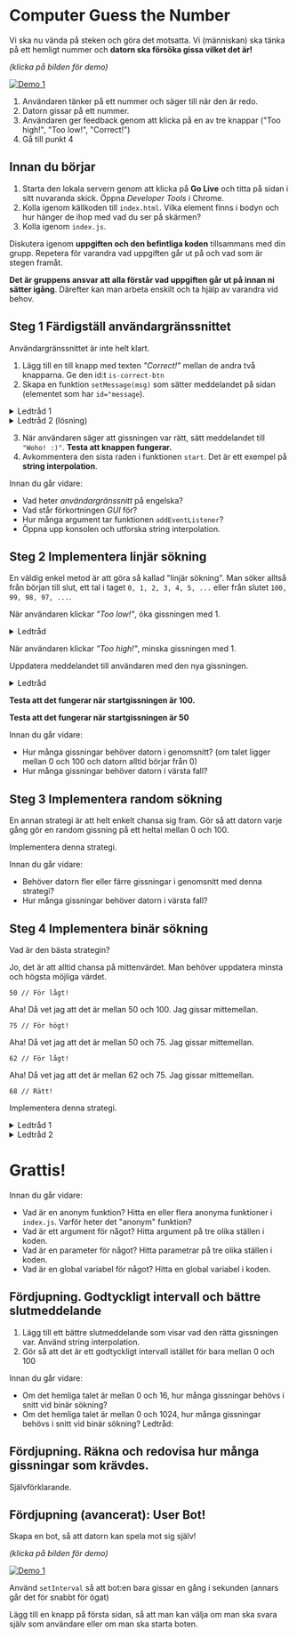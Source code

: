 # Computer Guess the Number

Vi ska nu vända på steken och göra det motsatta. Vi (människan) ska tänka på ett hemligt nummer och **datorn ska försöka gissa vilket det är!**

*(klicka på bilden för demo)*

[![Demo 1](https://img.youtube.com/vi/HGuywr3iZkg/0.jpg)](https://www.youtube.com/watch?v=HGuywr3iZkg)

1. Användaren tänker på ett nummer och säger till när den är redo.
2. Datorn gissar på ett nummer.
3. Användaren ger feedback genom att klicka på en av tre knappar ("Too high!", "Too low!", "Correct!")
4. Gå till punkt 4

## Innan du börjar
1. Starta den lokala servern genom att klicka på **Go Live** och titta på sidan i sitt nuvaranda skick. Öppna *Developer Tools* i Chrome.
2. Kolla igenom källkoden till `index.html`. Vilka element finns i bodyn och hur hänger de ihop med vad du ser på skärmen?
3. Kolla igenom `index.js`.

Diskutera igenom **uppgiften och den befintliga koden** tillsammans med din grupp. Repetera för varandra vad uppgiften går ut på och vad som är stegen framåt.

**Det är gruppens ansvar att alla förstår vad uppgiften går ut på innan ni sätter igång**. Därefter kan man arbeta enskilt och ta hjälp av varandra vid behov.

## Steg 1 Färdigställ användargränssnittet

Användargränssnittet är inte helt klart.
1. Lägg till en till knapp med texten *"Correct!"* mellan de andra två knapparna. Ge den id:t `is-correct-btn`
2. Skapa en funktion `setMessage(msg)` som sätter meddelandet på sidan (elementet som har `id="message`).

<details>
<summary>Ledtråd 1</summary>

````javascript
    document.getElementById('message').innerText = 'foooo'
````
</details>
<details>
<summary>Ledtråd 2 (lösning)</summary>

````javascript
    function setMessage(msg) {
        document.getElementById('message').innerText = msg
    }
````

</details>


3. När användaren säger att gissningen var rätt, sätt meddelandet till `"Woho! :)"`. **Testa att knappen fungerar.**
4. Avkommentera den sista raden i funktionen `start`. Det är ett exempel på **string interpolation**.

Innan du går vidare:
* Vad heter *användargränssnitt* på engelska?
* Vad står förkortningen *GUI* för?
* Hur många argument tar funktionen `addEventListener`?
* Öppna upp konsolen och utforska string interpolation.

## Steg 2 Implementera linjär sökning
En väldig enkel metod är att göra så kallad "linjär sökning". Man söker alltså från början till slut, ett tal i taget `0, 1, 2, 3, 4, 5, ...` eller från slutet `100, 99, 98, 97, ...`.

När användaren klickar *"Too low!"*, öka gissningen med 1.
<details>
<summary>Ledtråd</summary>

````javascript
    guess++ // betyder guess = guess + 1
````
</details>

När användaren klickar *"Too high!"*, minska gissningen med 1.

Uppdatera meddelandet till användaren med den nya gissningen.
<details>
<summary>Ledtråd</summary>

Anropa `setMessage` på samma sätt som det görs i funktionen `start`. Lägg anropet sist i funktionerna som hanterar knapptrycken.
</details>

**Testa att det fungerar när startgissningen är 100.**

**Testa att det fungerar när startgissningen är 50**

Innan du går vidare:
* Hur många gissningar behöver datorn i genomsnitt? (om talet ligger mellan 0 och 100 och datorn alltid börjar från 0)
* Hur många gissningar behöver datorn i värsta fall?

## Steg 3 Implementera random sökning
En annan strategi är att helt enkelt chansa sig fram. Gör så att datorn varje gång gör en random gissning på ett heltal mellan 0 och 100.

Implementera denna strategi.

Innan du går vidare:
* Behöver datorn fler eller färre gissningar i genomsnitt med denna strategi?
* Hur många gissningar behöver datorn i värsta fall?

## Steg 4 Implementera binär sökning
Vad är den bästa strategin?

Jo, det är att alltid chansa på mittenvärdet. Man behöver uppdatera minsta och högsta möjliga värdet.

`50 // För lågt!`

Aha! Då vet jag att det är mellan 50 och 100. Jag gissar mittemellan.

`75 // För högt!`

Aha! Då vet jag att det är mellan 50 och 75. Jag gissar mittemellan.

`62 // För lågt!`

Aha! Då vet jag att det är mellan 62 och 75. Jag gissar mittemellan.

`68 // Rätt!`

Implementera denna strategi.

<details>
<summary>Ledtråd 1</summary>
Du behöver skapa nya globala variabler för att minnas det högsta och minsta möjliga värdet.
````javascript
    let guess = 50
    let minGuess = MIN_NUMBER
    let maxGuess = MAX_NUMBER
````
</details>
<details>
<summary>Ledtråd 2</summary>
Vad är värdet mitt emellan `minGuess` och `maxGuess`?
````javascript
    (minGuess + maxGuess) / 2
````
</details>

# Grattis!
Innan du går vidare:
* Vad är en anonym funktion? Hitta en eller flera anonyma funktioner i `index.js`. Varför heter det "anonym" funktion?
* Vad är ett argument för något? Hitta argument på tre olika ställen i koden.
* Vad är en parameter för något? Hitta parametrar på tre olika ställen i koden.
* Vad är en global variabel för något? Hitta en global variabel i koden.

## Fördjupning. Godtyckligt intervall och bättre slutmeddelande

1. Lägg till ett bättre slutmeddelande som visar vad den rätta gissningen var. Använd string interpolation.
2. Gör så att det är ett godtyckligt intervall istället för bara mellan 0 och 100

Innan du går vidare:
* Om det hemliga talet är mellan 0 och 16, hur många gissningar behövs i snitt vid binär sökning?
* Om det hemliga talet är mellan 0 och 1024, hur många gissningar behövs i snitt vid binär sökning? Ledtråd:

## Fördjupning. Räkna och redovisa hur många gissningar som krävdes.
Självförklarande.

## Fördjupning (avancerat): User Bot!
Skapa en bot, så att datorn kan spela mot sig själv!

*(klicka på bilden för demo)*

[![Demo 1](https://img.youtube.com/vi/GlWF9rw3olI/0.jpg)](https://www.youtube.com/watch?v=GlWF9rw3olI)

Använd `setInterval` så att bot:en bara gissar en gång i sekunden (annars går det för snabbt för ögat)

Lägg till en knapp på första sidan, så att man kan välja om man ska svara själv som användare eller om man ska starta boten.
